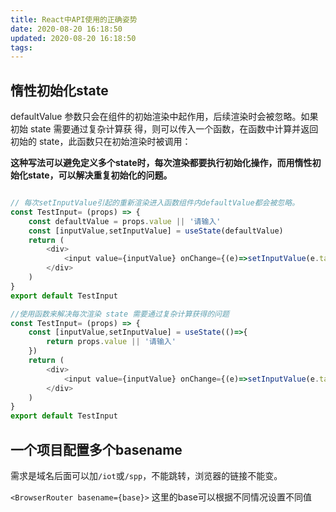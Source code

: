 ```yaml
---
title: React中API使用的正确姿势
date: 2020-08-20 16:18:50
updated: 2020-08-20 16:18:50
tags:
---
```

## 惰性初始化state

defaultValue 参数只会在组件的初始渲染中起作⽤，后续渲染时会被忽略。如果初始 state 需要通过复杂计算获
得，则可以传⼊⼀个函数，在函数中计算并返回初始的 state，此函数只在初始渲染时被调⽤：

**这种写法可以避免定义多个state时，每次渲染都要执行初始化操作，而用惰性初始化state，可以解决重复初始化的问题。**

```js

// 每次setInputValue引起的重新渲染进⼊函数组件内defaultValue都会被忽略。
const TestInput= (props) => {
    const defaultValue = props.value || '请输⼊'
    const [inputValue,setInputValue] = useState(defaultValue)
    return (
        <div>
            <input value={inputValue} onChange={(e)=>setInputValue(e.target.value)} /> {in
        </div>
    )
}
export default TestInput

//使⽤函数来解决每次渲染 state 需要通过复杂计算获得的问题
const TestInput= (props) => {
    const [inputValue,setInputValue] = useState(()=>{
        return props.value || '请输⼊'
    })
    return (
        <div>
            <input value={inputValue} onChange={(e)=>setInputValue(e.target.value)} /> {in
        </div>
    )
}
export default TestInput
```

## 一个项目配置多个basename

需求是域名后面可以加`/iot`或`/spp`，不能跳转，浏览器的链接不能变。

`<BrowserRouter basename={base}>` 这里的base可以根据不同情况设置不同值
